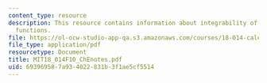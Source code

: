 ```yaml
---
content_type: resource
description: This resource contains information about integrability of bounded piecewise-monotonic
  functions.
file: https://ol-ocw-studio-app-qa.s3.amazonaws.com/courses/18-014-calculus-with-theory-fall-2010/693969587a934022831b3f1ae5cf5514_MIT18_014F10_ChEnotes.pdf
file_type: application/pdf
resourcetype: Document
title: MIT18_014F10_ChEnotes.pdf
uid: 69396958-7a93-4022-831b-3f1ae5cf5514
---
```


